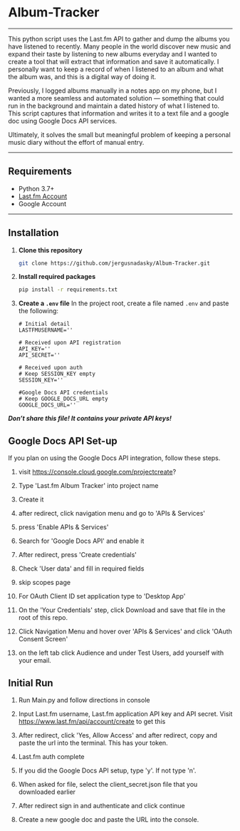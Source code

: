 ﻿# Album-Tracker

---

This python script uses the Last.fm API to gather and dump the albums you have listened to recently. Many people in the world discover new music and expand their taste by listening to new albums everyday and I wanted to create a tool that will extract that information and save it automatically. I personally want to keep a record of when I listened to an album and what the album was, and this is a digital way of doing it.

Previously, I logged albums manually in a notes app on my phone, but I wanted a more seamless and automated solution — something that could run in the background and maintain a dated history of what I listened to. This script captures that information and writes it to a text file and a google doc using Google Docs API services.

Ultimately, it solves the small but meaningful problem of keeping a personal music diary without the effort of manual entry.

---

## Requirements

- Python 3.7+
- [Last.fm Account](https://www.last.fm/)
- Google Account

---

## Installation

1. **Clone this repository**
   ```bash
   git clone https://github.com/jergusnadasky/Album-Tracker.git
   
2. **Install required packages**
   ```bash
   pip install -r requirements.txt
   
3. **Create a `.env` file**
   In the project root, create a file named `.env` and paste the following:

   ```env
   # Initial detail
   LASTFMUSERNAME=''

   # Received upon API registration
   API_KEY=''
   API_SECRET=''

   # Received upon auth
   # Keep SESSION_KEY empty
   SESSION_KEY=''

   #Google Docs API credentials
   # Keep GOOGLE_DOCS_URL empty
   GOOGLE_DOCS_URL=''

   ```
  ***Don’t share this file! It contains your private API keys!***

## Google Docs API Set-up

If you plan on using the Google Docs API integration, follow these steps. 

1. visit https://console.cloud.google.com/projectcreate?

2. Type 'Last.fm Album Tracker' into project name

3. Create it

4. after redirect, click navigation menu and go to 'APIs & Services'

5. press 'Enable APIs & Services'

6. Search for 'Google Docs API' and enable it

7. After redirect, press 'Create credentials'

8. Check 'User data' and fill in required fields

9. skip scopes page

10. For OAuth Client ID set application type to 'Desktop App'

11. On the 'Your Credentials' step, click Download and save that file in the root of this repo.

12. Click Navigation Menu and hover over 'APIs & Services' and click 'OAuth Consent Screen'

13. on the left tab click Audience and under Test Users, add yourself with your email.

## Initial Run

1. Run Main.py and follow directions in console

2. Input Last.fm username, Last.fm application API key and API secret. Visit https://www.last.fm/api/account/create to get this

3. After redirect, click 'Yes, Allow Access' and after redirect, copy and paste the url into the terminal. This has your token.

4. Last.fm auth complete

5. If you did the Google Docs API setup, type 'y'. If not type 'n'.

6. When asked for file, select the client_secret.json file that you downloaded earlier

7. After redirect sign in and authenticate and click continue

8. Create a new google doc and paste the URL into the console.
